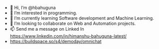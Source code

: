 - 👋 Hi, I’m @hbahuguna
- 👀 I’m interested in programming.
- 🌱 I’m currently learning Software development and Machine Learning.
- 💞️ I’m looking to collaborate on Web and Automation projects.
- 📫 Send me a message on Linked In https://www.linkedin.com/in/himanshu-bahuguna-latest/
- https://buildspace.so/s4/demoday/omnichat

<!---
hbahuguna/hbahuguna is a ✨ special ✨ repository because its `README.md` (this file) appears on your GitHub profile.
You can click the Preview link to take a look at your changes.
--->
